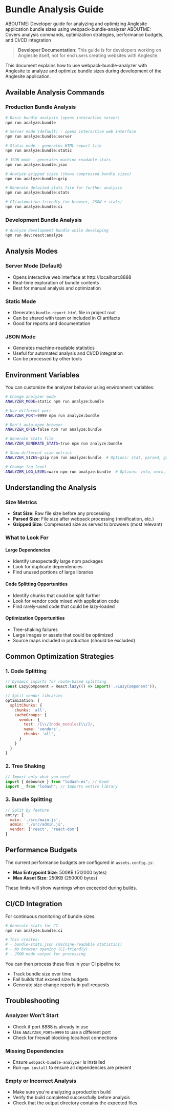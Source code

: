 # Bundle Analysis Guide

ABOUTME: Developer guide for analyzing and optimizing Anglesite application bundle sizes using webpack-bundle-analyzer
ABOUTME: Covers analysis commands, optimization strategies, performance budgets, and CI/CD integration

> **Developer Documentation**: This guide is for developers working on Anglesite itself, not for end users creating websites with Anglesite.

This document explains how to use webpack-bundle-analyzer with Anglesite to analyze and optimize bundle sizes during development of the Anglesite application.

## Available Analysis Commands

### Production Bundle Analysis

```bash
# Basic bundle analysis (opens interactive server)
npm run analyze:bundle

# Server mode (default) - opens interactive web interface
npm run analyze:bundle:server

# Static mode - generates HTML report file
npm run analyze:bundle:static

# JSON mode - generates machine-readable stats
npm run analyze:bundle:json

# Analyze gzipped sizes (shows compressed bundle sizes)
npm run analyze:bundle:gzip

# Generate detailed stats file for further analysis
npm run analyze:bundle:stats

# CI/automation friendly (no browser, JSON + stats)
npm run analyze:bundle:ci
```

### Development Bundle Analysis

```bash
# Analyze development bundle while developing
npm run dev:react:analyze
```

## Analysis Modes

### Server Mode (Default)

- Opens interactive web interface at http://localhost:8888
- Real-time exploration of bundle contents
- Best for manual analysis and optimization

### Static Mode

- Generates `bundle-report.html` file in project root
- Can be shared with team or included in CI artifacts
- Good for reports and documentation

### JSON Mode

- Generates machine-readable statistics
- Useful for automated analysis and CI/CD integration
- Can be processed by other tools

## Environment Variables

You can customize the analyzer behavior using environment variables:

```bash
# Change analyzer mode
ANALYZER_MODE=static npm run analyze:bundle

# Use different port
ANALYZER_PORT=9999 npm run analyze:bundle

# Don't auto-open browser
ANALYZER_OPEN=false npm run analyze:bundle

# Generate stats file
ANALYZER_GENERATE_STATS=true npm run analyze:bundle

# Show different size metrics
ANALYZER_SIZES=gzip npm run analyze:bundle  # Options: stat, parsed, gzip

# Change log level
ANALYZER_LOG_LEVEL=warn npm run analyze:bundle  # Options: info, warn, error, silent
```

## Understanding the Analysis

### Size Metrics

- **Stat Size**: Raw file size before any processing
- **Parsed Size**: File size after webpack processing (minification, etc.)
- **Gzipped Size**: Compressed size as served to browsers (most relevant)

### What to Look For

#### Large Dependencies

- Identify unexpectedly large npm packages
- Look for duplicate dependencies
- Find unused portions of large libraries

#### Code Splitting Opportunities

- Identify chunks that could be split further
- Look for vendor code mixed with application code
- Find rarely-used code that could be lazy-loaded

#### Optimization Opportunities

- Tree-shaking failures
- Large images or assets that could be optimized
- Source maps included in production (should be excluded)

## Common Optimization Strategies

### 1. Code Splitting

```javascript
// Dynamic imports for route-based splitting
const LazyComponent = React.lazy(() => import('./LazyComponent'));

// Split vendor libraries
optimization: {
  splitChunks: {
    chunks: 'all',
    cacheGroups: {
      vendor: {
        test: /[\\/]node_modules[\\/]/,
        name: 'vendors',
        chunks: 'all',
      }
    }
  }
}
```

### 2. Tree Shaking

```javascript
// Import only what you need
import { debounce } from "lodash-es"; // Good
import _ from "lodash"; // Imports entire library
```

### 3. Bundle Splitting

```javascript
// Split by feature
entry: {
  main: './src/main.js',
  admin: './src/admin.js',
  vendor: ['react', 'react-dom']
}
```

## Performance Budgets

The current performance budgets are configured in `assets.config.js`:

- **Max Entrypoint Size**: 500KB (512000 bytes)
- **Max Asset Size**: 250KB (250000 bytes)

These limits will show warnings when exceeded during builds.

## CI/CD Integration

For continuous monitoring of bundle sizes:

```bash
# Generate stats for CI
npm run analyze:bundle:ci

# This creates:
# - bundle-stats.json (machine-readable statistics)
# - No browser opening (CI-friendly)
# - JSON mode output for processing
```

You can then process these files in your CI pipeline to:

- Track bundle size over time
- Fail builds that exceed size budgets
- Generate size change reports in pull requests

## Troubleshooting

### Analyzer Won't Start

- Check if port 8888 is already in use
- Use `ANALYZER_PORT=9999` to use a different port
- Check for firewall blocking localhost connections

### Missing Dependencies

- Ensure `webpack-bundle-analyzer` is installed
- Run `npm install` to ensure all dependencies are present

### Empty or Incorrect Analysis

- Make sure you're analyzing a production build
- Verify the build completed successfully before analysis
- Check that the output directory contains the expected files
